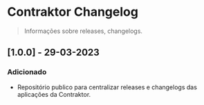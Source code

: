# Contraktor Changelog

> Informações sobre releases, changelogs.

## [1.0.0] - 29-03-2023

### Adicionado

- Repositório publico para centralizar releases e changelogs das aplicações da Contraktor.
